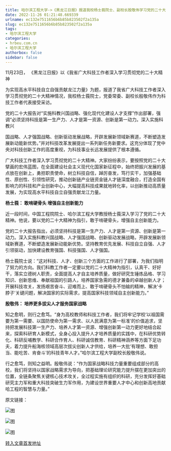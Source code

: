 ```yaml
---
title: 哈尔滨工程大学->《黑龙江日报》报道我校杨士莪院士、副校长殷敬伟学习党的二十大精神感悟 | hrbeu.com.cn
date: 2022-11-26 01:21:48.669339
urlname: ec132e7511656b6b85b823502f2a135a
slug: ec132e7511656b6b85b823502f2a135a
tags: 
- 哈尔滨工程大学
categories:
- hrbeu.com.cn
- 哈尔滨工程大学
authorbox: false
sidebar: false
---
```

11月23日， 《黑龙江日报》以《我省广大科技工作者深入学习贯彻党的二十大精神

为实现高水平科技自立自强贡献龙江力量》为题，报道了我省广大科技工作者深入学习贯彻党的二十大精神情况，我校杨士莪院士，党委常委、副校长殷敬伟作为科技工作者代表接受采访。

党的二十大报告对“实施科教兴国战略、强化现代化建设人才支撑”作出部署，强调“必须坚持科技是第一生产力、人才是第一资源、创新是第一动力。深入实施科教兴
<!--more-->
国战略、人才强国战略、创新驱动发展战略，开辟发展新领域新赛道，不断塑造发展新动能新优势。”并对科技改革发展提出一系列新任务新要求。这充分体现了党中央对科技创新工作的高度重视，为科技事业长远发展提供了根本遵循。

广大科技工作者深入学习贯彻党的二十大精神。大家纷纷表示，要按照党的二十大擘画的宏伟蓝图，在全面建设社会主义现代化国家新征程中，始终把振兴发展的基点放在创新上，勇担职责使命，树立科技自信，踔厉奋发，笃行实干，加强基础性、原创性、引领性研究，推动创新链产业链资金链人才链深度融合，打造全国有影响力的科技和产业创新中心，大幅提高科技成果就地转化率，以创新推动高质量发展，为实现高水平科技自立自强贡献龙江力量。

**杨士莪： 敢啃硬骨头 增强自主创新能力**

近一段时间，中国工程院院士、哈尔滨工程大学教授杨士莪深入学习了党的二十大精神。他说，要以党的二十大精神为指引，敢于啃硬骨头，增强自主创新能力。

党的二十大报告指出，必须坚持科技是第一生产力、人才是第一资源、创新是第一动力。深入实施科教兴国战略、人才强国战略、创新驱动发展战略，开辟发展新领域新赛道，不断塑造发展新动能新优势。坚持教育优先发展、科技自立自强、人才引领驱动，加快建设教育强国、科技强国、人才强国。

杨士莪院士说：“这对科技、人才、创新三个方面的工作进行了部署，为我们指明了努力的方向。我们科教工作者一定要以党的二十大精神为指引，认真干、好好干，落实立德树人职责，全面提高人才自主培养质量，做好研究生锤炼品格、学习知识、创新思维、奉献祖国的引路人，培养国家急需的德才兼备的卓越创新人才；开展科技攻关，发扬艰苦奋斗、迎难而上、敢于啃硬骨头不怕输的精神，解决‘卡脖子’关键问题，解决国家的实际需求，提高国家科技领域自主创新能力。”

**殷敬伟： 培养更多拔尖人才服务国家战略**

知之愈明，则行之愈笃。“身为高校教师和科技工作者，我们将牢记学校‘以祖国需要为第一需要、以国防使命为第一需求、以人民满意为第一标准’的价值追求，坚持把发展科技第一生产力、培养人才第一资源、增强创新第一动力更好地结合起来，探索科研育人新模式，全身心投入提升人才培养质量的实践中，在科研优势转化、科研反哺教学、科研合作育人、科研诚信教育、科研精神涵养等方面下足功夫，着力提升船海核领域高层次拔尖创新人才供给，培养一大批‘有理想、敢担当、能吃苦、肯奋斗’的科技青年人才。”哈尔滨工程大学副校长殷敬伟说。

行之愈笃，则知之益明。殷敬伟说：“作为国家战略科技力量重要组成部分的高校，我们将坚持以国家战略需求为导向，把基础理论研究能力提升摆在更加突出的位置，全链条聚焦关键核心技术攻关，全过程实施有组织的科研，充分发挥好基础研究主力军和重大科技突破生力军作用，为建设世界重要人才中心和创新高地贡献哈工程的智慧与力量。”

原文链接：

![图](http://gongxue.cn/__local/3/9B/CC/4451F9DA1D5183D1BBDF977264F_D3C22B4E_12026.jpg)

![图](http://gongxue.cn/__local/B/A8/6B/0C37009D613551930DE13661024_765EBB16_141A7.jpg)

![图](http://gongxue.cn/__local/B/67/B8/43F9378867FB0ABEFEEAE5E36FF_870C49D3_3A599.png)

[转入文章首发地址](http://gongxue.cn/info/1141/73650.htm)